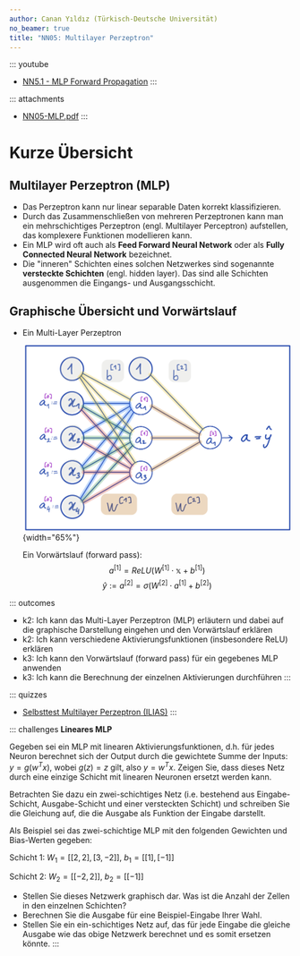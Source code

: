 ```yaml
---
author: Canan Yıldız (Türkisch-Deutsche Universität)
no_beamer: true
title: "NN05: Multilayer Perzeptron"
---
```


::: youtube
-   [NN5.1 - MLP Forward Propagation](https://youtu.be/7ltwa5WWuKI)
:::

::: attachments
-   [NN05-MLP.pdf](files/NN05-MLP.pdf)
:::

# Kurze Übersicht

## Multilayer Perzeptron (MLP)

-   Das Perzeptron kann nur linear separable Daten korrekt klassifizieren.
-   Durch das Zusammenschließen von mehreren Perzeptronen kann man ein
    mehrschichtiges Perzeptron (engl. Multilayer Perceptron) aufstellen, das
    komplexere Funktionen modellieren kann.
-   Ein MLP wird oft auch als **Feed Forward Neural Network** oder als **Fully
    Connected Neural Network** bezeichnet.
-   Die "inneren" Schichten eines solchen Netzwerkes sind sogenannte **versteckte
    Schichten** (engl. hidden layer). Das sind alle Schichten ausgenommen die
    Eingangs- und Ausgangsschicht.

## Graphische Übersicht und Vorwärtslauf

-   Ein Multi-Layer Perzeptron

    ![](images/mlp.png){width="65%"}

    Ein Vorwärtslauf (forward pass):
    $$a^{[1]} = ReLU \left( W^{[1]} \cdot \mathbb{x} + b^{[1]} \right) \tag{1}$$
    $$\hat{y} := a^{[2]} = \sigma \left( W^{[2]} \cdot a^{[1]} + b^{[2]} \right) \tag{2}$$

::: outcomes
-   k2: Ich kann das Multi-Layer Perzeptron (MLP) erläutern und dabei auf die
    graphische Darstellung eingehen und den Vorwärtslauf erklären
-   k2: Ich kann verschiedene Aktivierungsfunktionen (insbesondere ReLU) erklären
-   k3: Ich kann den Vorwärtslauf (forward pass) für ein gegebenes MLP anwenden
-   k3: Ich kann die Berechnung der einzelnen Aktivierungen durchführen
:::

::: quizzes
-   [Selbsttest Multilayer Perzeptron
    (ILIAS)](https://www.hsbi.de/elearning/goto.php?target=tst_1106592&client_id=FH-Bielefeld)
:::

::: challenges
**Lineares MLP**

Gegeben sei ein MLP mit linearen Aktivierungsfunktionen, d.h. für jedes Neuron
berechnet sich der Output durch die gewichtete Summe der Inputs: $y = g(w^T x)$,
wobei $g(z) = z$ gilt, also $y = w^T x$. Zeigen Sie, dass dieses Netz durch eine
einzige Schicht mit linearen Neuronen ersetzt werden kann.

Betrachten Sie dazu ein zwei-schichtiges Netz (i.e. bestehend aus Eingabe-Schicht,
Ausgabe-Schicht und einer versteckten Schicht) und schreiben Sie die Gleichung auf,
die die Ausgabe als Funktion der Eingabe darstellt.

Als Beispiel sei das zwei-schichtige MLP mit den folgenden Gewichten und Bias-Werten
gegeben:

Schicht 1: $W_1 = [[2, 2],[3, -2]]$, $b_1 = [[1],[-1]]$

Schicht 2: $W_2 = [[-2, 2]]$, $b_2 = [[-1]]$

-   Stellen Sie dieses Netzwerk graphisch dar. Was ist die Anzahl der Zellen in den
    einzelnen Schichten?
-   Berechnen Sie die Ausgabe für eine Beispiel-Eingabe Ihrer Wahl.
-   Stellen Sie ein ein-schichtiges Netz auf, das für jede Eingabe die gleiche
    Ausgabe wie das obige Netzwerk berechnet und es somit ersetzen könnte.
:::
